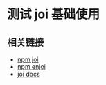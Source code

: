# 测试 joi 基础使用

## 相关链接

- [npm joi](https://www.npmjs.com/package/joi)
- [npm enjoi](https://www.npmjs.com/package/enjoi)
- [joi docs](https://joi.dev/api/?v=17.7.0#example)
